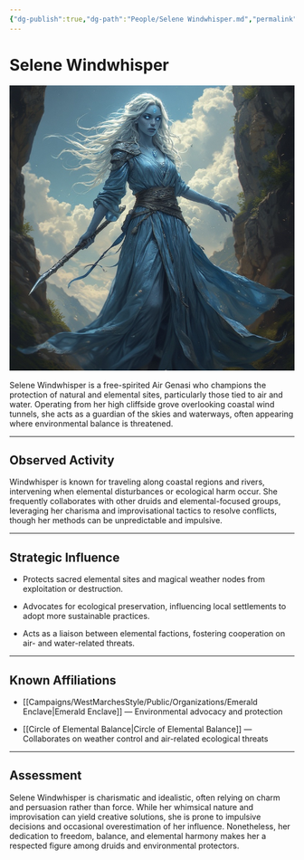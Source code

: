 ```yaml
---
{"dg-publish":true,"dg-path":"People/Selene Windwhisper.md","permalink":"/people/selene-windwhisper/","tags":["NPC","EmeraldEnclave"],"dgShowFileTree":true}
---
```


# **Selene Windwhisper**

![Selene_Windwhisper.jpg](/img/user/_assets/WestMarchesStyle/NPC%20Portraits/Selene_Windwhisper.jpg)

Selene Windwhisper is a free-spirited Air Genasi who champions the protection of natural and elemental sites, particularly those tied to air and water. Operating from her high cliffside grove overlooking coastal wind tunnels, she acts as a guardian of the skies and waterways, often appearing where environmental balance is threatened.

---

## Observed Activity

Windwhisper is known for traveling along coastal regions and rivers, intervening when elemental disturbances or ecological harm occur. She frequently collaborates with other druids and elemental-focused groups, leveraging her charisma and improvisational tactics to resolve conflicts, though her methods can be unpredictable and impulsive.

---

## Strategic Influence

- Protects sacred elemental sites and magical weather nodes from exploitation or destruction.
    
- Advocates for ecological preservation, influencing local settlements to adopt more sustainable practices.
    
- Acts as a liaison between elemental factions, fostering cooperation on air- and water-related threats.
    

---

## Known Affiliations

- [[Campaigns/WestMarchesStyle/Public/Organizations/Emerald Enclave\|Emerald Enclave]] — Environmental advocacy and protection
    
- [[Circle of Elemental Balance\|Circle of Elemental Balance]] — Collaborates on weather control and air-related ecological threats
    

---

## Assessment

Selene Windwhisper is charismatic and idealistic, often relying on charm and persuasion rather than force. While her whimsical nature and improvisation can yield creative solutions, she is prone to impulsive decisions and occasional overestimation of her influence. Nonetheless, her dedication to freedom, balance, and elemental harmony makes her a respected figure among druids and environmental protectors.